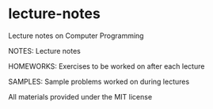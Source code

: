 # lecture-notes
Lecture notes on Computer Programming

NOTES: Lecture notes

HOMEWORKS: Exercises to be worked on after each lecture

SAMPLES: Sample problems worked on during lectures

All materials provided under the MIT license